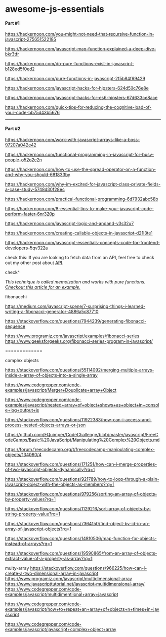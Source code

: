 # awesome-js-essentials


#### Part #1

https://hackernoon.com/you-might-not-need-that-recursive-function-in-javascript-275651522185

https://hackernoon.com/javascript-map-function-explained-a-deep-dive-bkr3tfr

https://hackernoon.com/do-pure-functions-exist-in-javascript-b128ed5f0ed2

https://hackernoon.com/pure-functions-in-javascript-2f5b84f69429

https://hackernoon.com/javascript-hacks-for-hipsters-624d50c76e8e

https://hackernoon.com/javascript-hacks-for-es6-hipsters-67d633ce8ace

https://hackernoon.com/quick-tips-for-reducing-the-cognitive-load-of-your-code-bb75d43b5676

---

#### Part #2

https://hackernoon.com/work-with-javascript-arrays-like-a-boss-97207a042e42

https://hackernoon.com/functional-programming-in-javascript-for-busy-people-o52o2e2n

https://hackernoon.com/how-to-use-the-spread-operator-on-a-function-and-why-you-should-681833by

https://hackernoon.com/why-im-excited-for-javascript-class-private-fields-a-case-study-5748d30f28ec

https://hackernoon.com/practical-functional-programming-6d7932abc58b

https://hackernoon.com/8-essential-tips-to-make-your-javascript-code-perform-faster-6nr320p

https://hackernoon.com/javascript-logic-and-andand-v3s32u7

https://hackernoon.com/creating-callable-objects-in-javascript-d21l3te1

https://hackernoon.com/javascript-essentials-concepts-code-for-frontend-developers-5qv322a




check this: 
If you are looking to fetch data from an API, feel free to check out my other post about [API](https://hackernoon.com/working-with-apis-concepts-code-ew5n334c4). 



check^ 

*This technique is called memoization and works with pure functions. [Checkout this article for an example.](<https://medium.com/developers-writing/fibonacci-sequence-algorithm-in-javascript-b253dc7e320e>)*


fibonacchi

https://medium.com/javascript-scene/7-surprising-things-i-learned-writing-a-fibonacci-generator-4886a5c87710

https://stackoverflow.com/questions/7944239/generating-fibonacci-sequence

https://www.programiz.com/javascript/examples/fibonacci-series
https://www.geeksforgeeks.org/fibonacci-series-program-in-javascript/



=============

complex objects

https://stackoverflow.com/questions/55114092/merging-multiple-arrays-inside-a-array-of-objects-into-a-single-array

https://www.codegrepper.com/code-examples/javascript/Merger+Douplicate+array+Object

https://www.codegrepper.com/code-examples/javascript/nested+array+of+object+shows+as+object+in+console+log+output+js

https://stackoverflow.com/questions/11922383/how-can-i-access-and-process-nested-objects-arrays-or-json


https://github.com/EQuimper/CodeChallenge/blob/master/javascript/FreeCodeCamps/Basic%20JavaScript/Manipulating%20Complex%20Objects.md 

https://forum.freecodecamp.org/t/freecodecamp-manipulating-complex-objects/134080/4


https://stackoverflow.com/questions/171251/how-can-i-merge-properties-of-two-javascript-objects-dynamically?rq=1

https://stackoverflow.com/questions/921789/how-to-loop-through-a-plain-javascript-object-with-the-objects-as-members?rq=1


https://stackoverflow.com/questions/979256/sorting-an-array-of-objects-by-property-values?rq=1


https://stackoverflow.com/questions/1129216/sort-array-of-objects-by-string-property-value?rq=1 



https://stackoverflow.com/questions/7364150/find-object-by-id-in-an-array-of-javascript-objects?rq=1 


https://stackoverflow.com/questions/14810506/map-function-for-objects-instead-of-arrays?rq=1 


https://stackoverflow.com/questions/19590865/from-an-array-of-objects-extract-value-of-a-property-as-array?rq=1


multy-array
https://stackoverflow.com/questions/966225/how-can-i-create-a-two-dimensional-array-in-javascript
https://www.programiz.com/javascript/multidimensional-array
https://www.javascripttutorial.net/javascript-multidimensional-array/
https://www.codegrepper.com/code-examples/javascript/multidimentiional+array+javascript

https://www.codegrepper.com/code-examples/javascript/how+to+repeat+an+array+of+objects+n+times+in+javascript


https://www.codegrepper.com/code-examples/javascript/javascript+complex+object+array 


